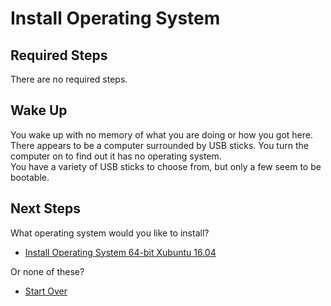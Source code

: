 # Install Operating System

## Required Steps

There are no required steps.

## Wake Up

You wake up with no memory of what you are doing or how you got here.
There appears to be a computer surrounded by USB sticks.
You turn the computer on to find out it has no operating system.  
You have a variety of USB sticks to choose from, but only a few seem to be bootable.

## Next Steps

What operating system would you like to install?

- [Install Operating System 64-bit Xubuntu 16.04](xubuntu/64-bit/16-04/install-operating-system.md)

Or none of these?

- [Start Over](/README.md)
